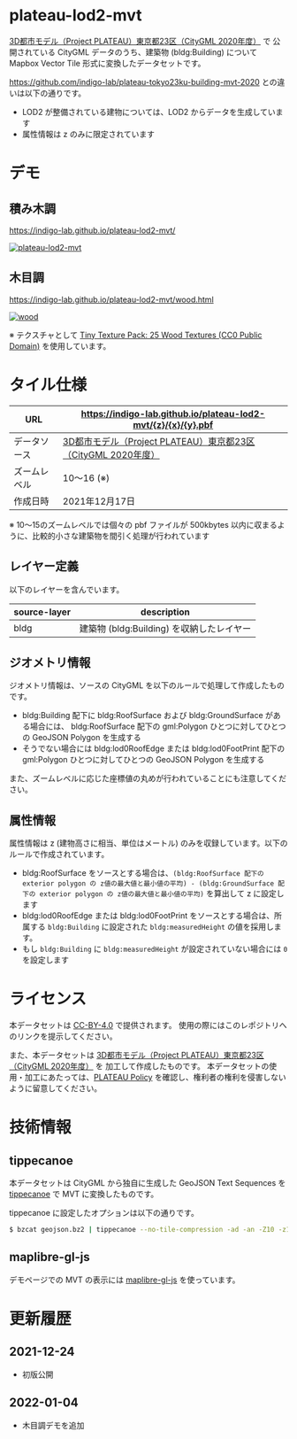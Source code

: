 # plateau-lod2-mvt

[3D都市モデル（Project PLATEAU）東京都23区（CityGML 2020年度）](https://www.geospatial.jp/ckan/dataset/plateau-tokyo23ku-citygml-2020) で
公開されている CityGML データのうち、建築物 (bldg:Building) について Mapbox Vector Tile 形式に変換したデータセットです。

<https://github.com/indigo-lab/plateau-tokyo23ku-building-mvt-2020> との違いは以下の通りです。

- LOD2 が整備されている建物については、LOD2 からデータを生成しています
- 属性情報は z のみに限定されています


# デモ

## 積み木調

<https://indigo-lab.github.io/plateau-lod2-mvt/>

[![plateau-lod2-mvt](https://repository-images.githubusercontent.com/438873495/0bb4e945-c215-49a5-b98d-7f51d20062f8)](https://indigo-lab.github.io/plateau-lod2-mvt/)

## 木目調

<https://indigo-lab.github.io/plateau-lod2-mvt/wood.html>

[![wood](https://user-images.githubusercontent.com/8913051/148005895-73bcae05-30f2-4faf-a9e1-221866b95a3f.png)](https://indigo-lab.github.io/plateau-lod2-mvt/wood.html)

※ テクスチャとして [Tiny Texture Pack: 25 Wood Textures (CC0 Public Domain)](https://opengameart.org/content/tiny-texture-pack) を使用しています。

# タイル仕様

URL         | <https://indigo-lab.github.io/plateau-lod2-mvt/{z}/{x}/{y}.pbf>
----------- | -----------------------------------------------------------------------------------
データソース  | [3D都市モデル（Project PLATEAU）東京都23区（CityGML 2020年度）](https://www.geospatial.jp/ckan/dataset/plateau-tokyo23ku-citygml-2020)
ズームレベル  | 10〜16 (※)
作成日時     | 2021年12月17日

※ 10〜15のズームレベルでは個々の pbf ファイルが 500kbytes 以内に収まるように、比較的小さな建築物を間引く処理が行われています


## レイヤー定義

以下のレイヤーを含んでいます。

source-layer | description
------------ | --------------------------------------------
bldg         | 建築物 (bldg:Building) を収納したレイヤー


## ジオメトリ情報

ジオメトリ情報は、ソースの CityGML を以下のルールで処理して作成したものです。

- bldg:Building 配下に bldg:RoofSurface および bldg:GroundSurface がある場合には、 bldg:RoofSurface 配下の gml:Polygon ひとつに対してひとつの GeoJSON Polygon を生成する
- そうでない場合には bldg:lod0RoofEdge または bldg:lod0FootPrint 配下の gml:Polygon ひとつに対してひとつの GeoJSON Polygon を生成する

また、ズームレベルに応じた座標値の丸めが行われていることにも注意してください。

## 属性情報

属性情報は z (建物高さに相当、単位はメートル) のみを収録しています。以下のルールで作成されています。

- bldg:RoofSurface をソースとする場合は、`(bldg:RoofSurface 配下の exterior polygon の z値の最大値と最小値の平均) - (bldg:GroundSurface 配下の exterior polygon の z値の最大値と最小値の平均)` を算出して z に設定します
- bldg:lod0RoofEdge または bldg:lod0FootPrint をソースとする場合は、所属する `bldg:Building` に設定された `bldg:measuredHeight` の値を採用します。
- もし `bldg:Building` に `bldg:measuredHeight` が設定されていない場合には `0` を設定します


# ライセンス

本データセットは [CC-BY-4.0](LICENSE) で提供されます。
使用の際にはこのレポジトリへのリンクを提示してください。

また、本データセットは [3D都市モデル（Project PLATEAU）東京都23区（CityGML 2020年度）](https://www.geospatial.jp/ckan/dataset/plateau-tokyo23ku-citygml-2020) を
加工して作成したものです。
本データセットの使用・加工にあたっては、[PLATEAU Policy](https://www.mlit.go.jp/plateau/site-policy/) を確認し、権利者の権利を侵害しないように留意してください。

# 技術情報

## tippecanoe

本データセットは CityGML から独自に生成した GeoJSON Text Sequences を [tippecanoe](https://github.com/mapbox/tippecanoe) で MVT に変換したものです。

tippecanoe に設定したオプションは以下の通りです。

```sh
$ bzcat geojson.bz2 | tippecanoe --no-tile-compression -ad -an -Z10 -z16 -e dist -l bldg -ai
```

## maplibre-gl-js

デモページでの MVT の表示には [maplibre-gl-js](https://github.com/maplibre/maplibre-gl-js) を使っています。

# 更新履歴

## 2021-12-24

- 初版公開

## 2022-01-04

- 木目調デモを追加
